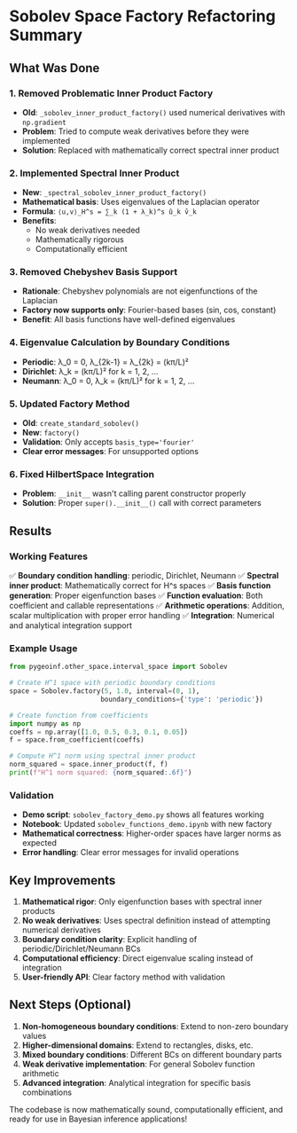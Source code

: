 # Sobolev Space Factory Refactoring Summary

## What Was Done

### 1. Removed Problematic Inner Product Factory
- **Old**: `_sobolev_inner_product_factory()` used numerical derivatives with `np.gradient`
- **Problem**: Tried to compute weak derivatives before they were implemented
- **Solution**: Replaced with mathematically correct spectral inner product

### 2. Implemented Spectral Inner Product
- **New**: `_spectral_sobolev_inner_product_factory()`
- **Mathematical basis**: Uses eigenvalues of the Laplacian operator
- **Formula**: `⟨u,v⟩_H^s = ∑_k (1 + λ_k)^s û_k v̂_k`
- **Benefits**:
  - No weak derivatives needed
  - Mathematically rigorous
  - Computationally efficient

### 3. Removed Chebyshev Basis Support
- **Rationale**: Chebyshev polynomials are not eigenfunctions of the Laplacian
- **Factory now supports only**: Fourier-based bases (sin, cos, constant)
- **Benefit**: All basis functions have well-defined eigenvalues

### 4. Eigenvalue Calculation by Boundary Conditions
- **Periodic**: λ_0 = 0, λ_{2k-1} = λ_{2k} = (kπ/L)²
- **Dirichlet**: λ_k = (kπ/L)² for k = 1, 2, ...
- **Neumann**: λ_0 = 0, λ_k = (kπ/L)² for k = 1, 2, ...

### 5. Updated Factory Method
- **Old**: `create_standard_sobolev()`
- **New**: `factory()`
- **Validation**: Only accepts `basis_type='fourier'`
- **Clear error messages**: For unsupported options

### 6. Fixed HilbertSpace Integration
- **Problem**: `__init__` wasn't calling parent constructor properly
- **Solution**: Proper `super().__init__()` call with correct parameters

## Results

### Working Features
✅ **Boundary condition handling**: periodic, Dirichlet, Neumann
✅ **Spectral inner product**: Mathematically correct for H^s spaces
✅ **Basis function generation**: Proper eigenfunction bases
✅ **Function evaluation**: Both coefficient and callable representations
✅ **Arithmetic operations**: Addition, scalar multiplication with proper error handling
✅ **Integration**: Numerical and analytical integration support

### Example Usage
```python
from pygeoinf.other_space.interval_space import Sobolev

# Create H^1 space with periodic boundary conditions
space = Sobolev.factory(5, 1.0, interval=(0, 1),
                       boundary_conditions={'type': 'periodic'})

# Create function from coefficients
import numpy as np
coeffs = np.array([1.0, 0.5, 0.3, 0.1, 0.05])
f = space.from_coefficient(coeffs)

# Compute H^1 norm using spectral inner product
norm_squared = space.inner_product(f, f)
print(f"H^1 norm squared: {norm_squared:.6f}")
```

### Validation
- **Demo script**: `sobolev_factory_demo.py` shows all features working
- **Notebook**: Updated `sobolev_functions_demo.ipynb` with new factory
- **Mathematical correctness**: Higher-order spaces have larger norms as expected
- **Error handling**: Clear error messages for invalid operations

## Key Improvements

1. **Mathematical rigor**: Only eigenfunction bases with spectral inner products
2. **No weak derivatives**: Uses spectral definition instead of attempting numerical derivatives
3. **Boundary condition clarity**: Explicit handling of periodic/Dirichlet/Neumann BCs
4. **Computational efficiency**: Direct eigenvalue scaling instead of integration
5. **User-friendly API**: Clear factory method with validation

## Next Steps (Optional)

1. **Non-homogeneous boundary conditions**: Extend to non-zero boundary values
2. **Higher-dimensional domains**: Extend to rectangles, disks, etc.
3. **Mixed boundary conditions**: Different BCs on different boundary parts
4. **Weak derivative implementation**: For general Sobolev function arithmetic
5. **Advanced integration**: Analytical integration for specific basis combinations

The codebase is now mathematically sound, computationally efficient, and ready for use in Bayesian inference applications!
